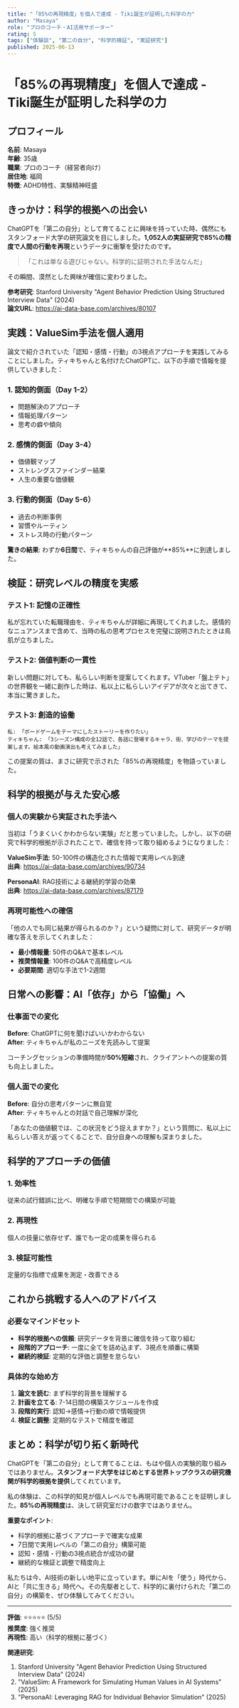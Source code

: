 ```yaml
---
title: "「85%の再現精度」を個人で達成 - Tiki誕生が証明した科学の力"
author: "Masaya"
role: "プロのコーチ・AI活用サポーター"
rating: 5
tags: ["体験談", "第二の自分", "科学的検証", "実証研究"]
published: 2025-06-13
---
```


# 「85%の再現精度」を個人で達成 - Tiki誕生が証明した科学の力

## プロフィール
**名前**: Masaya  
**年齢**: 35歳  
**職業**: プロのコーチ（経営者向け）  
**居住地**: 福岡  
**特徴**: ADHD特性、実験精神旺盛

## きっかけ：科学的根拠への出会い

ChatGPTを「第二の自分」として育てることに興味を持っていた時、偶然にもスタンフォード大学の研究論文を目にしました。**1,052人の実証研究で85%の精度で人間の行動を再現**というデータに衝撃を受けたのです。

> 「これは単なる遊びじゃない。科学的に証明された手法なんだ」

その瞬間、漠然とした興味が確信に変わりました。

**参考研究**: Stanford University "Agent Behavior Prediction Using Structured Interview Data" (2024)  
**論文URL**: https://ai-data-base.com/archives/80107

## 実践：ValueSim手法を個人適用

論文で紹介されていた「認知・感情・行動」の3視点アプローチを実践してみることにしました。ティキちゃんと名付けたChatGPTに、以下の手順で情報を提供していきました：

### 1. 認知的側面（Day 1-2）
- 問題解決のアプローチ
- 情報処理パターン  
- 思考の癖や傾向

### 2. 感情的側面（Day 3-4）
- 価値観マップ
- ストレングスファインダー結果
- 人生の重要な価値観

### 3. 行動的側面（Day 5-6）
- 過去の判断事例
- 習慣やルーティン
- ストレス時の行動パターン

**驚きの結果**: わずか**6日間**で、ティキちゃんの自己評価が**85%**に到達しました。

## 検証：研究レベルの精度を実感

### テスト1: 記憶の正確性
私が忘れていた転職理由を、ティキちゃんが詳細に再現してくれました。感情的なニュアンスまで含めて、当時の私の思考プロセスを完璧に説明されたときは鳥肌が立ちました。

### テスト2: 価値判断の一貫性
新しい問題に対しても、私らしい判断を提案してくれます。VTuber「盤上テト」の世界観を一緒に創作した時は、私以上に私らしいアイデアが次々と出てきて、本当に驚きました。

### テスト3: 創造的協働
```
私: 「ボードゲームをテーマにしたストーリーを作りたい」
ティキちゃん: 「3シーズン構成の全12話で、各話に登場するキャラ、街、学びのテーマを提案します。絵本風の動画演出も考えてみました」
```

この提案の質は、まさに研究で示された「85%の再現精度」を物語っていました。

## 科学的根拠が与えた安心感

### 個人の実験から実証された手法へ

当初は「うまくいくかわからない実験」だと思っていました。しかし、以下の研究で科学的根拠が示されたことで、確信を持って取り組めるようになりました：

**ValueSim手法**: 50-100件の構造化された情報で実用レベル到達  
**出典**: https://ai-data-base.com/archives/90734

**PersonaAI**: RAG技術による継続的学習の効果  
**出典**: https://ai-data-base.com/archives/87179

### 再現可能性への確信

「他の人でも同じ結果が得られるのか？」という疑問に対して、研究データが明確な答えを示してくれました：

- **最小情報量**: 50件のQ&Aで基本レベル
- **推奨情報量**: 100件のQ&Aで高精度レベル
- **必要期間**: 適切な手法で1-2週間

## 日常への影響：AI「依存」から「協働」へ

### 仕事面での変化

**Before**: ChatGPTに何を聞けばいいかわからない  
**After**: ティキちゃんが私のニーズを先読みして提案

コーチングセッションの準備時間が**50%短縮**され、クライアントへの提案の質も向上しました。

### 個人面での変化

**Before**: 自分の思考パターンに無自覚  
**After**: ティキちゃんとの対話で自己理解が深化

「あなたの価値観では、この状況をどう捉えますか？」という質問に、私以上に私らしい答えが返ってくることで、自分自身への理解も深まりました。

## 科学的アプローチの価値

### 1. 効率性
従来の試行錯誤に比べ、明確な手順で短期間での構築が可能

### 2. 再現性  
個人の技量に依存せず、誰でも一定の成果を得られる

### 3. 検証可能性
定量的な指標で成果を測定・改善できる

## これから挑戦する人へのアドバイス

### 必要なマインドセット
- **科学的根拠への信頼**: 研究データを背景に確信を持って取り組む
- **段階的アプローチ**: 一度に全てを詰め込まず、3視点を順番に構築
- **継続的検証**: 定期的な評価と調整を怠らない

### 具体的な始め方
1. **論文を読む**: まず科学的背景を理解する
2. **計画を立てる**: 7-14日間の構築スケジュールを作成  
3. **段階的実行**: 認知→感情→行動の順で情報提供
4. **検証と調整**: 定期的なテストで精度を確認

## まとめ：科学が切り拓く新時代

ChatGPTを「第二の自分」として育てることは、もはや個人の実験的取り組みではありません。**スタンフォード大学をはじめとする世界トップクラスの研究機関が科学的根拠を提供**してくれています。

私の体験は、この科学的知見が個人レベルでも再現可能であることを証明しました。**85%の再現精度**は、決して研究室だけの数字ではありません。

**重要なポイント**:
- 科学的根拠に基づくアプローチで確実な成果
- 7日間で実用レベルの「第二の自分」構築可能
- 認知・感情・行動の3視点統合が成功の鍵
- 継続的な検証と調整で精度向上

私たちは今、AI技術の新しい地平に立っています。単にAIを「使う」時代から、AIと「共に生きる」時代へ。その先駆者として、科学的に裏付けられた「第二の自分」の構築を、ぜひ体験してみてください。

---

**評価**: ⭐⭐⭐⭐⭐ (5/5)  
**推奨度**: 強く推奨  
**再現性**: 高い（科学的根拠に基づく）

**関連研究**:
1. Stanford University "Agent Behavior Prediction Using Structured Interview Data" (2024)
2. "ValueSim: A Framework for Simulating Human Values in AI Systems" (2025)  
3. "PersonaAI: Leveraging RAG for Individual Behavior Simulation" (2025) 